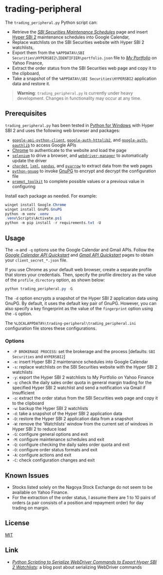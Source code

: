 # trading-peripheral #

<!-- Python script that inserts Hyper SBI 2 maintenance schedules into Google
Calendar, exports its watchlists to Yahoo Finance, and extracts order status
-->

The `trading_peripheral.py` Python script can:

  * Retrieve the [*SBI Securities Maintenance
    Schedules*](https://search.sbisec.co.jp/v2/popwin/info/home/pop6040_maintenance.html)
    page and insert [Hyper SBI
    2](https://go.sbisec.co.jp/lp/lp_hyper_sbi2_211112.html) maintenance
    schedules into Google Calendar,
  * Replace watchlists on the SBI Securities website with Hyper SBI 2
    watchlists,
  * Export them from the `%APPDATA%\SBI
    Securities\HYPERSBI2\IDENTIFIER\portfolio.json` file to [*My
    Portfolio*](https://finance.yahoo.com/portfolios) on Yahoo Finance,
  * Extract the order status from the SBI Securities web page and copy it to
    the clipboard,
  * Take a snapshot of the `%APPDATA%\SBI Securities\HYPERSBI2` application
    data and restore it.

> **Warning**: `trading_peripheral.py` is currently under heavy development.
> Changes in functionality may occur at any time.

## Prerequisites ##

`trading_peripheral.py` has been tested in [Python for
Windows](https://www.python.org/downloads/windows/) with Hyper SBI 2 and uses
the following web browser and packages:

  * [`google-api-python-client`](https://googleapis.github.io/google-api-python-client/docs/),
    [`google-auth-httplib2`](https://github.com/googleapis/google-auth-library-python-httplib2),
    and
    [`google-auth-oauthlib`](https://github.com/googleapis/google-auth-library-python-oauthlib)
    to access Google APIs
  * [Chrome](https://www.google.com/chrome/) to authenticate to the website and
    load the page
  * [`selenium`](https://www.selenium.dev/documentation/webdriver/) to drive a
    browser, and
    [`webdriver-manager`](https://github.com/SergeyPirogov/webdriver_manager)
    to automatically update the driver
  * [`chardet`](https://github.com/chardet/chardet),
    [`lxml`](https://lxml.de/index.html),
    [`pandas`](https://pandas.pydata.org/), and
    [`pyarrow`](https://arrow.apache.org/docs/python/) to extract data from the
    web pages
  * [`python-gnupg`](https://docs.red-dove.com/python-gnupg/) to invoke
    [GnuPG](https://gnupg.org/index.html) to encrypt and decrypt the
    configuration file
  * [`prompt_toolkit`](https://python-prompt-toolkit.readthedocs.io/en/master/index.html)
    to complete possible values or a previous value in configuring

Install each package as needed.  For example:

``` powershell
winget install Google.Chrome
winget install GnuPG.GnuPG
python -m venv .venv
.venv\Scripts\Activate.ps1
python -m pip install -r requirements.txt -U
```

## Usage ##

The `-m` and `-q` options use the Google Calendar and Gmail APIs.  Follow the
[*Google Calendar API
Quickstart*](https://developers.google.com/calendar/api/quickstart/python) and
[*Gmail API
Quickstart*](https://developers.google.com/gmail/api/quickstart/python) pages
to obtain your `client_secret_*.json` file.

If you use Chrome as your default web browser, create a separate profile that
stores your credentials.  Then, specify the profile directory as the value of
the `profile_directory` option, as shown below:

``` powershell
python trading_peripheral.py -G
```

The `-d` option encrypts a snapshot of the Hyper SBI 2 application data using
GnuPG.  By default, it uses the default key pair of GnuPG.  However, you can
also specify a key fingerprint as the value of the `fingerprint` option using
the `-G` option.

The `%LOCALAPPDATA%\trading-peripheral\trading_peripheral.ini` configuration
file stores these configurations.

### Options ###

  * `-P BROKERAGE PROCESS`: set the brokerage and the process [defaults: `SBI
    Securities` and `HYPERSBI2`]
  * `-m`: insert Hyper SBI 2 maintenance schedules into Google Calendar
  * `-s`: replace watchlists on the SBI Securities website with the Hyper SBI 2
    watchlists
  * `-y`: export the Hyper SBI 2 watchlists to My Portfolio on Yahoo Finance
  * `-q`: check the daily sales order quota in general margin trading for the
    specified Hyper SBI 2 watchlist and send a notification via Gmail if
    insufficient
  * `-o`: extract the order status from the SBI Securities web page and copy it
    to the clipboard
  * `-w`: backup the Hyper SBI 2 watchlists
  * `-d`: take a snapshot of the Hyper SBI 2 application data
  * `-D`: restore the Hyper SBI 2 application data from a snapshot
  * `-W`: remove the ‘Watchlists’ window from the current set of windows in
    Hyper SBI 2 to reduce load
  * `-G`: configure general options and exit
  * `-M`: configure maintenance schedules and exit
  * `-Q`: configure checking the daily sales order quota and exit
  * `-O`: configure order status formats and exit
  * `-A`: configure actions and exit
  * `-C`: check configuration changes and exit

## Known Issues ##

  * Stocks listed solely on the Nagoya Stock Exchange do not seem to be
    available on Yahoo Finance.
  * For the extraction of the order status, I assume there are 1 to 10 pairs of
    orders (a pair consists of a position and repayment order) for day trading
    on margin.

## License ##

[MIT](LICENSE.md)

## Link ##

  * [*Python Scripting to Serialize WebDriver Commands to Export Hyper SBI 2
    Watchlists*](https://carmine560.blogspot.com/2023/02/python-scripting-to-export-hyper-sbi-2.html):
    a blog post about serializing WebDriver commands
